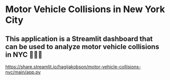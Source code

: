# Motor Vehicle Collisions in New York City
## This application is a Streamlit dashboard that can be used to analyze motor vehicle collisions in NYC 🗽💥🚗
https://share.streamlit.io/hagijakobson/motor-vehicle-collisions-nyc/main/app.py
